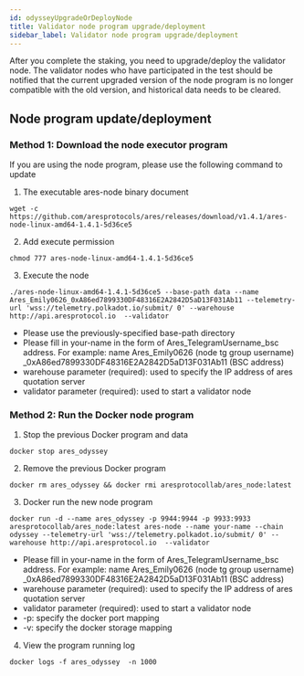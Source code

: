 ```yaml
---
id: odysseyUpgradeOrDeployNode
title: Validator node program upgrade/deployment
sidebar_label: Validator node program upgrade/deployment
---
```

After you complete the staking, you need to upgrade/deploy the validator node. The validator nodes who have participated in the test should be notified that the current upgraded version of the node program is no longer compatible with the old version, and historical data needs to be cleared.

## Node program update/deployment

### Method 1: Download the node executor program
If you are using the node program, please use the following command to update
1. The executable ares-node binary document

````
wget -c https://github.com/aresprotocols/ares/releases/download/v1.4.1/ares-node-linux-amd64-1.4.1-5d36ce5
````


2. Add execute permission
````
chmod 777 ares-node-linux-amd64-1.4.1-5d36ce5
````


3. Execute the node
````
./ares-node-linux-amd64-1.4.1-5d36ce5 --base-path data --name Ares_Emily0626_0xA86ed7899330DF48316E2A2842D5aD13F031Ab11 --telemetry-url 'wss://telemetry.polkadot.io/submit/ 0' --warehouse http://api.aresprotocol.io  --validator
````



* Please use the previously-specified base-path directory
* Please fill in your-name in the form of Ares_TelegramUsername_bsc address. For example: name Ares_Emily0626 (node ​​tg group username) _0xA86ed7899330DF48316E2A2842D5aD13F031Ab11 (BSC address)
* warehouse parameter (required): used to specify the IP address of ares quotation server
* validator parameter (required): used to start a validator node


### Method 2: Run the Docker node program
1. Stop the previous Docker program and data
````
docker stop ares_odyssey
````

2. Remove the previous Docker program
````
docker rm ares_odyssey && docker rmi aresprotocollab/ares_node:latest
````

3. Docker run the new node program
````
docker run -d --name ares_odyssey -p 9944:9944 -p 9933:9933 aresprotocollab/ares_node:latest ares-node --name your-name --chain odyssey --telemetry-url 'wss://telemetry.polkadot.io/submit/ 0' --warehouse http://api.aresprotocol.io  --validator
````


* Please fill in your-name in the form of Ares_TelegramUsername_bsc address. For example: name Ares_Emily0626 (node ​​tg group username) _0xA86ed7899330DF48316E2A2842D5aD13F031Ab11 (BSC address)
* warehouse parameter (required): used to specify the IP address of ares quotation server
* validator parameter (required): used to start a validator node
* -p: specify the docker port mapping
* -v: specify the docker storage mapping

4. View the program running log
````
docker logs -f ares_odyssey  -n 1000
````